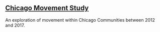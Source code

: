 ## [Chicago Movement Study](https://lorenh516.github.io/movement-chicago/)

An exploration of movement within Chicago Communities between 2012 and 2017.
